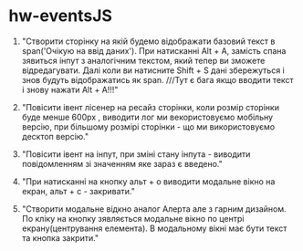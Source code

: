 # hw-eventsJS
>
1. "Створити сторінку на якій будемо відображати базовий текст в span('Очікую на ввід даних'). 
При натисканні Alt + A, замість спана зявиться інпут з аналогічним текстом, який тепер ви зможете відредагувати. 
Далі коли ви натисните Shift + S дані збережуться і знов будуть відображатись як span. ///Тут є бага якщо вводити текст і знову нажати Alt + A!!!"
>
2. "Повісити івент лісенер на ресайз сторінки, коли розмір сторінки буде менше 600px , виводити лог ми векористовуємо мобільну версію, 
при більшому розмірі сторінки - що ми використовуємо десктоп версію."
>
3. "Повісити івент на інпут, при зміні стану інпута - виводити повідомленням зі значенням яке зараз є введено."
>
4. "При натисканні на кнопку альт + o виводити модальне вікно на екран, альт + с - закривати."
>
5. "Створити модальне відкно аналог Алерта але з гарним дизайном. 
По кліку на кнопку зявляється модальне вікно по центрі екрану(центрування елемента). 
В модальному вікні має бути текст та кнопка закрити."
>

